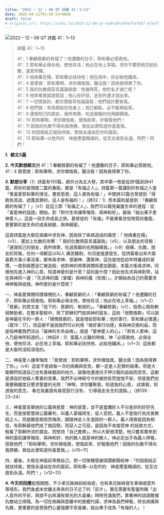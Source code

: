 ```yaml
---
title: "2022 – 12 – 08 QT 詩篇 41：1~13"
date: 2025-04-12T01:50:53+0800
draft: false
# original_url: https://cmtc.tw/2022-12-08-qt-%e8%a9%a9%e7%af%87-41%ef%bc%9a113
---
```


![2022 – 12 – 08 QT 詩篇 41：1~13](/images/qt.jpg  "2022 – 12 – 08 QT 詩篇 41：1~13")

> 詩篇 41：1~13
>
> 41：1 眷顧貧窮的有福了！他遭難的日子，耶和華必搭救他。  
> 41：2 耶和華必保全他，使他存活；他必在地上享福。求你不要把他交給仇敵，遂其所願。  
> 41：3 他病重在榻，耶和華必扶持他；他在病中，你必給他鋪床。  
> 41：4 我曾說：耶和華啊，求你憐恤我，醫治我！因為我得罪了你。  
> 41：5 我的仇敵用惡言議論我說：他幾時死，他的名才滅亡呢？  
> 41：6 他來看我就說假話；他心存奸惡，走到外邊才說出來。  
> 41：7 一切恨我的，都交頭接耳地議論我；他們設計要害我。  
> 41：8 他們說：有怪病貼在他身上；他已躺臥，必不能再起來。  
> 41：9 連我知己的朋友，我所倚靠、吃過我飯的也用腳踢我。  
> 41：10 耶和華啊，求你憐恤我，使我起來，好報復他們！  
> 41：11 因我的仇敵不得向我誇勝，我從此便知道你喜愛我。  
> 41：12 你因我純正就扶持我，使我永遠站在你的面前。  
> 41：13 耶和華─以色列的　神是應當稱頌的，從亙古直到永遠。阿們！阿們！

**1.  經文3遍**

**2. 今天默想經文**詩 41：1 眷顧貧窮的有福了！他遭難的日子，耶和華必搭救他。  
41：4 我曾說：耶和華啊，求你憐恤我，醫治我！因為我得罪了你。

**3. 默想分享**（1）詩篇有150篇，總共分為五大卷，其中第一卷是從詩1篇到詩41篇，奇妙的是頭尾二篇的重點，都是「有福之人」。詩篇第一篇講到的有福之人是「惟喜愛耶和華的律法，晝夜思想，這人便為有福！」中間詩32篇也曾提到「得赦免其過、遮蓋其罪的，這人是有福的！」（詩32：1）而本篇則是提到：「眷顧貧窮的有福了！」（v1）從這三節「有福之人」，我們可以窺見屬靈生命的進程：從「喜愛神的話語」開始，到「對付生命謙卑悔改、與神和好」，最後「結出果子愛神愛人」，這是一段生命成長之旅。基督徒的「有福」不能單看世俗物質的層面，更要緊的是生命的成長蛻變，與神親密。

這首詩篇是大衛在病痛中求告神，因為除了疾病造成的痛苦：「 他病重在榻」（v3），還加上仇敵的攻擊：「 我的仇敵用惡言議論我」（v5），以及朋友的背叛：「連我知己的朋友，我所倚靠、吃過我飯的也用腳踢我。」（v9）病痛、仇敵、朋友的背叛，任何一項都足以叫人 痛苦難耐，何況是接連發生。從詩篇看出來大衛喜歡大事小事沒事，都來尋求神、感謝神、讚美神，這也是他從幼年時養成的習慣，一直到經歷逃亡被追殺，他對神的倚靠與關係更加親密。本篇大衛尋求神，同樣他先進入神的心意，知道神愛的是什麼？惡的是什麼？因此他先求與神對齊，站在與神同一邊：「先求神的國（掌權）與神的義（性情）」，才開始為自己的需要求神伸冤與拯救。神所愛的是什麼呢？

一、神喜愛憐憫同樣憐憫別人、眷顧貧窮的人：「眷顧貧窮的有福了！他遭難的日子，耶和華必搭救他。耶和華必保全他，使他存活；他必在地上享福。」（v1~2）「貧窮」的原文是「低下的、貧窮的、軟弱的」。「眷顧貧窮」（v1），指悉心幫助軟弱無助者。在整本聖經中，除了耶穌的門徒與神的密友，這些「弱勢族群」可以說是神最在乎的一群人：「憐憫貧窮的，就是借給耶和華；他的善行，耶和華必償還」（箴19：17）。但這絕不是說我們可以利用「做好事行功德」來與神交換利益，而是指神要我們活出「屬神的生命品格」，就是「愛神愛人的心」：「若有人愛神，這人乃是神所知道的。」（林前8：3）當義人災難的時候，神「必搭救他、必保全他、使他存活、必在地上享福、耶和華必扶持他、必給他鋪床。」（v1~3）這些都是大衛所深知深信的。

二、神喜愛人謙卑悔改：「我曾說：耶和華啊，求你憐恤我，醫治我！因為我得罪了你。」（v4）這並不是說每一次的病痛與受苦，都一定是人犯罪的結果。但是大衛顯然知道自己也有愚昧錯誤的地方，就像他遭遇兒子押沙龍的追殺而受苦，這都是源自於他殺人奪妻的苦果。我們不必神經兮兮的被控告而惶惶不安，但是我們也需要儆醒度日懇求聖靈的光照：「神啊，求你鑒察我，知道我的心思， 試煉我，知道我的意念， 看在我裏面有甚麼惡行沒有， 引導我走永生的道路。」（詩139：23~24）

三、神喜愛高舉祂的公義與慈愛：神的慈愛，並不是當爛好人不分是非的好好先生，而是按智慧與公義審判，叫義人蒙福得生，惡人受罰。義人不是指行為完美無瑕之人，而是願意相信而悔改，跟隨神走人生道路的一群人。義人得救是因為相信，有耶穌替他們成了挽回祭。而惡人之可惡，是因為不肯接受神 的拯救方式，輕看了耶穌所流的寶血，而堅持「自己擔罪」。所以大衛很清楚，他只要真實來到神的面前謙卑悔改、與神和好，他的敵人就是神的敵人，神必定出手為義人伸冤，搭救他們：「耶和華啊，求你憐恤我，使我起來，好報復他們！因我的仇敵不得向我誇勝，我從此便知道你喜愛我。」（v10~11）

四、最後，大衛在神面前卑微自己，把一切榮耀感謝頌讚都歸給神：「你因我純正就扶持我，使我永遠站在你的面前。耶和華─以色列的　神是應當稱頌的，從亙古直到永遠。阿們！」（v12~13）

**4. 今天的回應**疫情期間，不少弟兄姊妹紛紛染疫，也有弟兄姊妹發生車禍或意外等情形。我們身處末世離主再來的日子近了的「前夕」，實在需要有聖靈所賜「出人意外的平安，與說不出來滿有榮光的大喜樂」時時充滿我們，靠著神的話語敵擋仇敵站立得穩。為一切在病痛與患難中的肢體代禱，求神為我們伸冤，除去病痛與仇敵，更重要的是使我們心靈強健平安喜樂，結出果子成為「有福的人」！